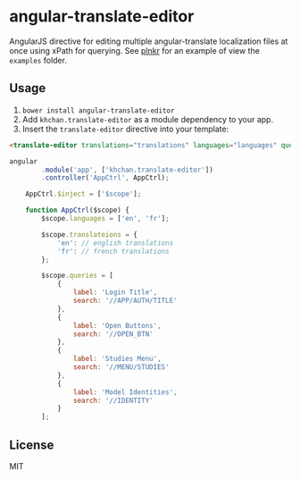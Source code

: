 # angular-translate-editor

AngularJS directive for editing multiple angular-translate localization files at once using xPath for querying.
See [plnkr](http://embed.plnkr.co/ku0p7vRdXx4fu1u6xclQ/preview) for an example of view the `examples` folder.

## Usage
1. `bower install angular-translate-editor`
2. Add `khchan.translate-editor` as a module dependency to your app.
3. Insert the `translate-editor` directive into your template:

```html
<translate-editor translations="translations" languages="languages" queries="queries"></translate-editor>
```

```javascript
angular
		.module('app', ['khchan.translate-editor'])
		.controller('AppCtrl', AppCtrl);

	AppCtrl.$inject = ['$scope'];

	function AppCtrl($scope) {
		$scope.languages = ['en', 'fr'];

		$scope.translateions = {
			'en': // english translations
			'fr': // french translations
		};

		$scope.queries = [
			{
				label: 'Login Title',
				search: '//APP/AUTH/TITLE'
			},
			{
				label: 'Open Buttons',
				search: '//OPEN_BTN'
			},
			{
				label: 'Studies Menu',
				search: '//MENU/STUDIES'
			},
			{
				label: 'Model Identities',
				search: '//IDENTITY'
			}
		];
```

## License
MIT
